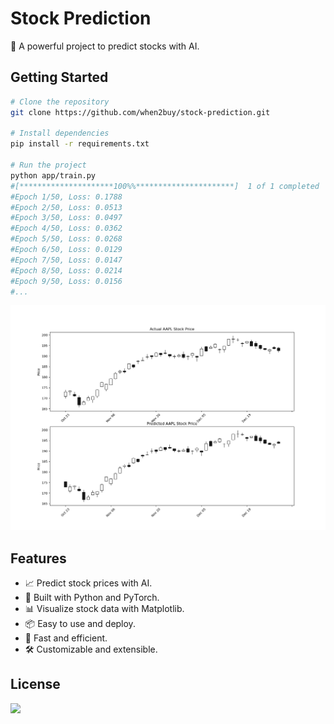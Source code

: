 # Stock Prediction

🚀 A powerful project to predict stocks with AI.

## Getting Started

```bash
# Clone the repository
git clone https://github.com/when2buy/stock-prediction.git

# Install dependencies
pip install -r requirements.txt

# Run the project
python app/train.py
#[*********************100%%**********************]  1 of 1 completed
#Epoch 1/50, Loss: 0.1788
#Epoch 2/50, Loss: 0.0513
#Epoch 3/50, Loss: 0.0497
#Epoch 4/50, Loss: 0.0362
#Epoch 5/50, Loss: 0.0268
#Epoch 6/50, Loss: 0.0129
#Epoch 7/50, Loss: 0.0147
#Epoch 8/50, Loss: 0.0214
#Epoch 9/50, Loss: 0.0156
#...
```

![](./data/Figure_1.png)

## Features

- 📈 Predict stock prices with AI.
- 🤖 Built with Python and PyTorch.
- 📊 Visualize stock data with Matplotlib.
- 📦 Easy to use and deploy.
- 🚀 Fast and efficient.
- 🛠️ Customizable and extensible.

## License 

[![](https://award.dovolopor.com?lt=License&rt=MIT&rbc=green)](./LICENSE)
